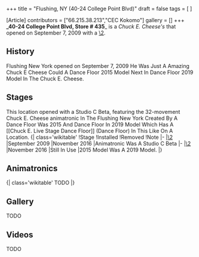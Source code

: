 +++
title = "Flushing, NY (40-24 College Point Blvd)"
draft = false
tags = [ ]

[Article]
contributors = ["66.215.38.213","CEC Kokomo"]
gallery = []
+++
**_40-24 College Point Blvd, Store # 435**_ is a _Chuck E. Cheese's_ that opened on
September 7, 2009 with a [\2](\1).


##  History ## 
Flushing New York opened on September 7, 2009 He Was
Just A Amazing Chuck E Cheese Could A Dance Floor 2015 Model
Next In Dance Floor 2019 Model
In The Chuck E. Cheese.


##  Stages ## 
This location opened with a Studio C Beta, featuring the 32-movement Chuck E. Cheese
animatronic In The Flushing New York
Created By A Dance Floor Was 2015 And Dance Floor In 2019 Model
Which Has A [[Chuck E. Live Stage Dance Floor]] (Dance Floor)
In This Like On A Location.
{| class='wikitable'
!Stage
!Installed
!Removed
!Note
|-
|[\2](\1)
|September 2009
|November 2016
|Animatronic Was A Studio C Beta
|-
|[\2](\1)
|November 2016
|Still In Use
|2015 Model Was A 2019 Model.
|}


##  Animatronics ## 
{| class='wikitable'
TODO
|}
##  Gallery ## 
TODO


##  Videos ## 
TODO